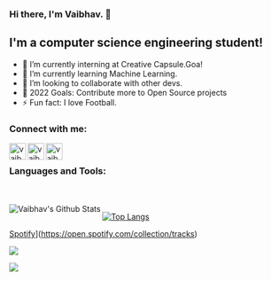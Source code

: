 <!--
**arnabdeypolimi/arnabdeypolimi** is a ✨ _special_ ✨ repository because its `README.md` (this file) appears on your GitHub profile.

Here are some ideas to get you started:

- 🔭 I’m currently working on ...
- 🌱 I’m currently learning ...
- 👯 I’m looking to collaborate on ...
- 🤔 I’m looking for help with ...
- 💬 Ask me about ...
- 📫 How to reach me: ...
- 😄 Pronouns: ...
- ⚡ Fun fact: ...
-->

### Hi there, I'm Vaibhav.  👋 

## I'm a computer science engineering student!
- 🔭 I’m currently interning at Creative Capsule.Goa!
- 🌱 I’m currently learning Machine Learning.
- 👯 I’m looking to collaborate with other devs.
- 🥅 2022 Goals: Contribute more to Open Source projects
- ⚡ Fun fact: I love Football.

### Connect with me:

[<img align="left" alt="vaibhav.co | Twitter" width="30px" src="https://cdn.jsdelivr.net/npm/simple-icons@v3/icons/twitter.svg" />][twitter]
[<img align="left" alt="vaibhav.co | LinkedIn" width="30px" src="https://cdn.jsdelivr.net/npm/simple-icons@v3/icons/linkedin.svg" />][linkedin]
[<img align="left" alt="vaibhav.co | Instagram" width="30px" src="https://cdn.jsdelivr.net/npm/simple-icons@v3/icons/instagram.svg" />][instagram]

<br />

### Languages and Tools:




<br />
<br />

<img align="left" alt="Vaibhav's Github Stats" src="https://github-readme-stats.vercel.app/api?username=Vaibhav13kamat&show_icons=true&hide_border=true" />

[![Top Langs](https://github-readme-stats.vercel.app/api/top-langs/?username=Vaibhav13kamat)](https://github.com/Vaibhav13kamat/github-readme-stats)


[website]: google.com
[twitter]: https://twitter.com/vvvkkkvvvv
[instagram]: https://instagram.com/vaibhav_kamat_
[linkedin]: https://www.linkedin.com/in/vaibhav-kamat-08453a1a6/
[github]:  https://github.com/Vaibhav13kamat
[Spotify](https://spotify-github-readme.vercel.app/api/spotify)](https://open.spotify.com/collection/tracks)

<img src="https://komarev.com/ghpvc/?username=Vaibhav13kamat&&style=flat-square"></img>

<img src="https://raw.githubusercontent.com/halfrost/halfrost/master/icons/header_.png">


